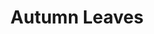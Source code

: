 ---
title: Autumn Leaves
tagline: Jouer avec la piste d'accompagnement
key: Mi mineur (Em)
type: backing-track
difficulty: difficile
youtube: https://youtu.be/KTs_cON_EI8?si=AEYf5hLdXECYPjSa
---